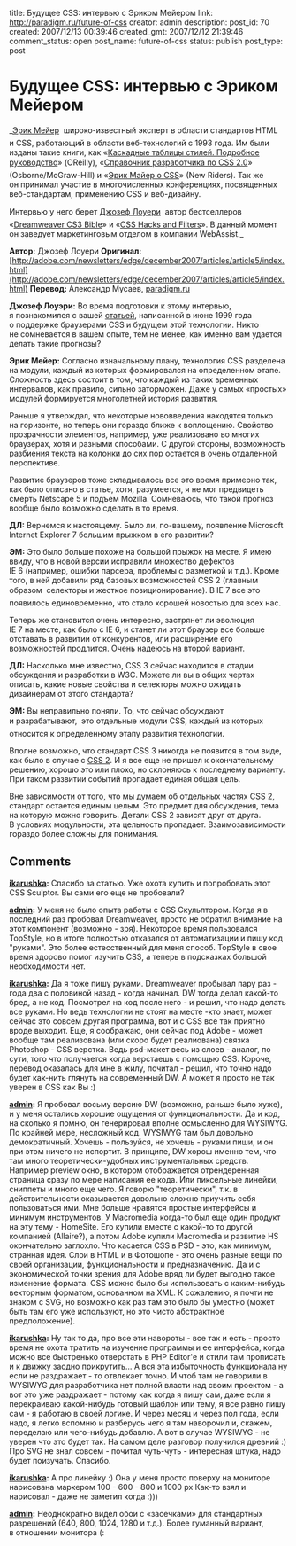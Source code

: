 title: Будущее CSS: интервью с Эриком Мейером
link: http://paradigm.ru/future-of-css
creator: admin
description: 
post_id: 70
created: 2007/12/13 00:39:46
created_gmt: 2007/12/12 21:39:46
comment_status: open
post_name: future-of-css
status: publish
post_type: post

# Будущее CSS: интервью с Эриком Мейером

_[Эрик Мейер](http://en.wikipedia.org/wiki/Eric_Meyer)  широко-известный эксперт в области стандартов HTML и CSS, работающий в области веб-технологий с 1993 года. Им были изданы такие книги, как «[Каскадные таблицы стилей. Подробное руководство](http://b23.ru/eo9)» (OReilly), «[Справочник разработчика по CSS 2.0](http://b23.ru/eom)» (Osborne/McGraw-Hill) и «[Эрик Майер о CSS](http://b23.ru/e9j)» (New Riders). Так же он принимал участие в многочисленных конференциях, посвященных веб-стандартам, применению CSS и веб-дизайну.

Интервью у него берет [Джозеф Лоуери](http://en.wikipedia.org/wiki/Joseph_Lowery)  автор бестселлеров «[Dreamweaver CS3 Bible](http://b23.ru/eoo)» и «[CSS Hacks and Filters](http://b23.ru/eob)». В данный момент он заведует маркетинговым отделом в компании WebAssist._

  
  
**Автор:** Джозеф Лоуери **Оригинал:** [http://adobe.com/newsletters/edge/december2007/articles/article5/index.html](http://adobe.com/newsletters/edge/december2007/articles/article5/index.html) **Перевод:** Александр Мусаев, [paradigm.ru]()   
  


**Джозеф Лоуэри:** Во время подготовки к этому интервью, я познакомился с вашей [статьей](http://meyerweb.com/eric/articles/webrev/199906.html), написанной в июне 1999 года о поддержке браузерами CSS и будущем этой технологии. Никто не сомневается в вашем опыте, тем не менее, как именно вам удается делать такие прогнозы?

**Эрик Мейер:** Согласно изначальному плану, технология CSS разделена на модули, каждый из которых формировался на определенном этапе. Сложность здесь состоит в том, что каждый из таких временных интервалов, как правило, сильно заторможен. Даже у самых «простых» модулей формируется многолетней история развития. 

Раньше я утверждал, что некоторые нововведения находятся только на горизонте, но теперь они гораздо ближе к воплощению. Свойство прозрачности элементов, например, уже реализовано во многих браузерах, хотя и разными способами. С другой стороны, возможность разбиения текста на колонки до сих пор остается в очень отдаленной перспективе.

Развитие браузеров тоже складывалось все это время примерно так, как было описано в статье, хотя, разумеется, я не мог предвидеть смерть Netscape 5 и подъем Mozilla. Сомневаюсь, что такой прогноз вообще было возможно сделать в то время.

**ДЛ:** Вернемся к настоящему. Было ли, по-вашему, появление Microsoft Internet Explorer 7 большим прыжком в его развитии?

**ЭМ:** Это было больше похоже на большой прыжок на месте. Я имею ввиду, что в новой версии исправили множество дефектов IE 6 (например, ошибки парсера, проблемы с разметкой и т.д.). Кроме того, в ней добавили ряд базовых возможностей CSS 2 (главным образом  селекторы и жесткое позиционирование). В IE 7 все это появилось единовременно, что стало хорошей новостью для всех нас.

Теперь же становится очень интересно, застрянет ли эволюция IE 7 на месте, как было с IE 6, и станет ли этот браузер все больше отставать в развитии от конкурентов, или расширение его возможностей продлится. Очень надеюсь на второй вариант.

**ДЛ:** Насколько мне известно, CSS 3 сейчас находится в стадии обсуждения и разработки в W3C. Можете ли вы в общих чертах описать, какие новые свойства и селекторы можно ожидать дизайнерам от этого стандарта?

**ЭМ:** Вы неправильно поняли. То, что сейчас обсуждают и разрабатывают,  это отдельные модули CSS, каждый из которых относится к определенному этапу развития технологии.

Вполне возможно, что стандарт CSS 3 никогда не появится в том виде, как было в случае с [CSS 2](http://www.w3.org/TR/REC-CSS2/). И я все еще не пришел к окончательному решению, хорошо это или плохо, но склоняюсь к последнему варианту. При таком развитии событий пропадает единая общая цель.

Вне зависимости от того, что мы думаем об отдельных частях CSS 2, стандарт остается единым целым. Это предмет для обсуждения, тема на которую можно говорить. Детали CSS 2 зависят друг от друга. В условиях модульности, эта цельность пропадает. Взаимозависимости гораздо более сложны для понимания.

## Comments

**[ikarushka](#47 "2007/12/14 22:30:10"):** Спасибо за статью. Уже охота купить и попробовать этот CSS Sculptor. Вы сами его еще не пробовали?

**[admin](#49 "2007/12/14 22:57:03"):** У меня не было опыта работы с CSS Скульптором. Когда я в последний раз пробовал Dreamweaver, просто не обратил внимание на этот компонент (возможно - зря). Некоторое время пользовался TopStyle, но в итоге полностью отказался от автоматизации и пишу код "руками". Это более естесственный для меня способ. TopStyle в свое время здорово помог изучить CSS, а теперь в подсказках большой необходимости нет.

**[ikarushka](#52 "2007/12/14 23:29:26"):** Да я тоже пишу руками. Dreamweaver пробывал пару раз - года два с половиной назад - когда начинал. DW тогда делал какой-то бред, а не код. Посмотрел на код после него - и решил, что надо делать все руками. Но ведь технологии не стоят на месте -кто знает, может сейчас это совсем другая программа, вот и с CSS все так приятно вроде выходит. Еще, я соображаю, они сейчас под Adobe - может вообще там реализована (или скоро будет реалиована) связка Photoshop - CSS верстка. Ведь psd-макет весь из слоев - аналог, по сути, того что получается когда верстаешь с помощью CSS. Короче, перевод оказалась для мне в жилу, почитал - решил, что точно надо будет как-нить глянуть на современный DW. А может я просто не так уверен в CSS как Вы :)

**[admin](#53 "2007/12/15 00:38:04"):** Я пробовал восьму версию DW (возможно, раньше было хуже), и у меня остались хорошие ощущения от функциональности. Да и код, на сколько я помню, он генерировал вполне осмысленно для WYSIWYG. По крайней мере, несложный код. WYSIWYG там был довольно демократичный. Хочешь - пользуйся, не хочешь - руками пиши, и он при этом ничего не испортит. В принципе, DW хорош именно тем, что там много теоретически-удобных инструментальных средств. Например preview окно, в котором отображается отрендеренная страница сразу по мере написания ее кода. Или пиксельные линейки, сниппеты и много еще чего. Я говорю "теоретически", т.к. в действительности оказывается довольно сложно приучить себя пользоваться ими. Мне больше нравятся простые интерфейсы и минимум инструментов. У Macromedia когда-то был еще один продукт на эту тему - HomeSite. Его купили вместе с какой-то то другой компанией (Allaire?), а потом Adobe купили Macromedia и развитие HS окончательно заглохло. Что касается CSS в PSD - это, как минимум, странная идея. Слои в HTML и в Фотошопе - это очень разные вещи по своей организации, функциональности и предназначению. Да и с экономической точки зрения для Adobe вряд ли будет выгодно такое изменение формата. CSS можно было бы использовать с каким-нибудь векторным форматом, основанном на XML. К сожалению, я почти не знаком с SVG, но возможно как раз там это было бы уместно (может быть там его уже используют, но это чисто абстрактное предположение).

**[ikarushka](#55 "2007/12/15 10:45:54"):** Ну так то да, про все эти навороты - все так и есть - просто время не охота тратить на изучение программы и ее интерфейса, когда можно все быстренько отверстать в PHP Editor'е и стили там прописать и к движку заодно прикрутить... А вся эта избыточность функционала ну если не раздражает - то отвлекает точно. И чтоб там не говорили в WYSIWYG для разработчика нет полной власти над своим проектом - а вот это уже раздражает - потому как когда я пишу сам, даже если я перекраиваю какой-нибудь готовый шаблон или тему, я все равно пишу сам - я работаю в своей логике. И через месяц и через пол года, если надо, я легко вспомню и разберусь чего я там наворочил и, скажем, переделаю или чего-нибудь добавлю. А вот в случае WYSIWYG - не уверен что это будет так. На самом деле разговор получился древний :) Про SVG не знал совсем - почитал чуть-чуть - интересная штука, надо будет поизучать. Спасибо.

**[ikarushka](#56 "2007/12/15 10:53:58"):** А про линейку :) Она у меня просто поверху на мониторе нарисована маркером 100 - 600 - 800 и 1000 px Как-то взял и нарисовал - даже не заметил когда :)))

**[admin](#59 "2007/12/15 15:19:41"):** Неоднократно видел обои с «засечками» для стандартных разрешений (640, 800, 1024, 1280 и т.д.). Более гуманный вариант, в отношении монитора (:

